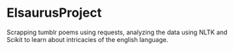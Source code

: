 # ElsaurusProject
Scrapping tumblr poems using requests, analyzing the data using NLTK and Scikit to learn about intricacies of the english language.
